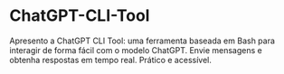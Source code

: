 # ChatGPT-CLI-Tool
Apresento a ChatGPT CLI Tool: uma ferramenta baseada em Bash para interagir de forma fácil com o modelo ChatGPT. Envie mensagens e obtenha respostas em tempo real. Prático e acessível.
